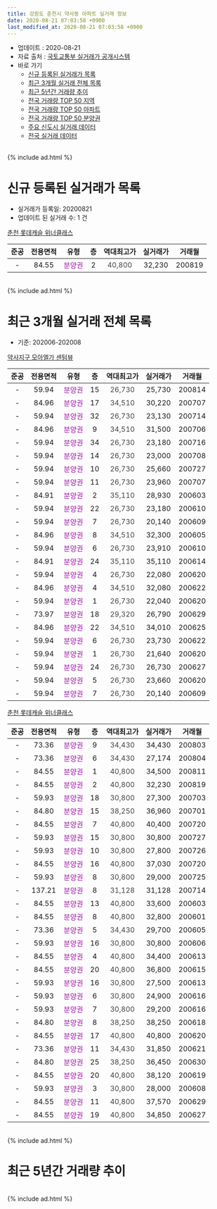 ```yaml
---
title: 강원도 춘천시 약사동 아파트 실거래 정보
date: 2020-08-21 07:03:58 +0900
last_modified_at: 2020-08-21 07:03:58 +0900
---
```


* 업데이트 : 2020-08-21
* 자료 출처 : [국토교통부 실거래가 공개시스템](http://rt.molit.go.kr)
* 바로 가기
    * [신규 등록된 실거래가 목록](#신규-등록된-실거래가-목록)
    * [최근 3개월 실거래 전체 목록](#최근-3개월-실거래-전체-목록)
    * [최근 5년간 거래량 추이](#최근-5년간-거래량-추이)
    * [전국 거래량 TOP 50 지역](https://inasie.github.io/apt-trade-info/최근-3개월-전국에서-가장-거래가-많이-발생한-지역)
    * [전국 거래량 TOP 50 아파트](https://inasie.github.io/apt-trade-info/최근-3개월-전국에서-가장-거래가-많이-발생한-아파트)
    * [전국 거래량 TOP 50 분양권](https://inasie.github.io/apt-trade-info/최근-3개월-전국에서-가장-거래가-많이-발생한-분양권)
    * [주요 신도시 실거래 데이터](https://inasie.github.io/apt-trade-info/주요-신도시)
    * [전국 실거래 데이터](https://inasie.github.io/apt-trade-info/전국)
<br>
{% include ad.html %}
<br>

# 신규 등록된 실거래가 목록
* 실거래가 등록일: 20200821
* 업데이트 된 실거래 수: 1 건


[춘천 롯데캐슬 위너클래스](https://search.naver.com/search.naver?query=%EA%B0%95%EC%9B%90%EB%8F%84+%EC%B6%98%EC%B2%9C%EC%8B%9C+%EC%95%BD%EC%82%AC%EB%8F%99+%EC%B6%98%EC%B2%9C+%EB%A1%AF%EB%8D%B0%EC%BA%90%EC%8A%AC+%EC%9C%84%EB%84%88%ED%81%B4%EB%9E%98%EC%8A%A4)

|준공|전용면적|유형|층|역대최고가|실거래가|거래월|
|:---:|:---:|:---:|:---:|:---:|:---:|:---:|
|-|84.55|<span style="color:#9C11A5">분양권</span>|2|<span style="color:#444444">40,800</span>|32,230|200819|


<br>
{% include ad.html %}
<br>

# 최근 3개월 실거래 전체 목록
* 기준: 202006-202008


[약사지구 모아엘가 센텀뷰](https://search.naver.com/search.naver?query=%EA%B0%95%EC%9B%90%EB%8F%84+%EC%B6%98%EC%B2%9C%EC%8B%9C+%EC%95%BD%EC%82%AC%EB%8F%99+%EC%95%BD%EC%82%AC%EC%A7%80%EA%B5%AC+%EB%AA%A8%EC%95%84%EC%97%98%EA%B0%80+%EC%84%BC%ED%85%80%EB%B7%B0)

|준공|전용면적|유형|층|역대최고가|실거래가|거래월|
|:---:|:---:|:---:|:---:|:---:|:---:|:---:|
|-|59.94|<span style="color:#9C11A5">분양권</span>|15|<span style="color:#444444">26,730</span>|25,730|200814|
|-|84.96|<span style="color:#9C11A5">분양권</span>|17|<span style="color:#444444">34,510</span>|30,220|200707|
|-|59.94|<span style="color:#9C11A5">분양권</span>|32|<span style="color:#444444">26,730</span>|23,130|200714|
|-|84.96|<span style="color:#9C11A5">분양권</span>|9|<span style="color:#444444">34,510</span>|31,500|200706|
|-|59.94|<span style="color:#9C11A5">분양권</span>|34|<span style="color:#444444">26,730</span>|23,180|200716|
|-|59.94|<span style="color:#9C11A5">분양권</span>|14|<span style="color:#444444">26,730</span>|23,000|200708|
|-|59.94|<span style="color:#9C11A5">분양권</span>|10|<span style="color:#444444">26,730</span>|25,660|200727|
|-|59.94|<span style="color:#9C11A5">분양권</span>|11|<span style="color:#444444">26,730</span>|23,960|200707|
|-|84.91|<span style="color:#9C11A5">분양권</span>|2|<span style="color:#444444">35,110</span>|28,930|200603|
|-|59.94|<span style="color:#9C11A5">분양권</span>|22|<span style="color:#444444">26,730</span>|23,180|200610|
|-|59.94|<span style="color:#9C11A5">분양권</span>|7|<span style="color:#444444">26,730</span>|20,140|200609|
|-|84.96|<span style="color:#9C11A5">분양권</span>|8|<span style="color:#444444">34,510</span>|32,300|200605|
|-|59.94|<span style="color:#9C11A5">분양권</span>|6|<span style="color:#444444">26,730</span>|23,910|200610|
|-|84.91|<span style="color:#9C11A5">분양권</span>|24|<span style="color:#444444">35,110</span>|35,110|200614|
|-|59.94|<span style="color:#9C11A5">분양권</span>|4|<span style="color:#444444">26,730</span>|22,080|200620|
|-|84.96|<span style="color:#9C11A5">분양권</span>|4|<span style="color:#444444">34,510</span>|32,080|200622|
|-|59.94|<span style="color:#9C11A5">분양권</span>|1|<span style="color:#444444">26,730</span>|22,040|200620|
|-|73.97|<span style="color:#9C11A5">분양권</span>|18|<span style="color:#444444">29,320</span>|26,790|200629|
|-|84.96|<span style="color:#9C11A5">분양권</span>|22|<span style="color:#444444">34,510</span>|34,010|200625|
|-|59.94|<span style="color:#9C11A5">분양권</span>|6|<span style="color:#444444">26,730</span>|23,730|200622|
|-|59.94|<span style="color:#9C11A5">분양권</span>|1|<span style="color:#444444">26,730</span>|21,640|200620|
|-|59.94|<span style="color:#9C11A5">분양권</span>|24|<span style="color:#444444">26,730</span>|26,730|200627|
|-|59.94|<span style="color:#9C11A5">분양권</span>|5|<span style="color:#444444">26,730</span>|23,660|200620|
|-|59.94|<span style="color:#9C11A5">분양권</span>|7|<span style="color:#444444">26,730</span>|20,140|200609|

[춘천 롯데캐슬 위너클래스](https://search.naver.com/search.naver?query=%EA%B0%95%EC%9B%90%EB%8F%84+%EC%B6%98%EC%B2%9C%EC%8B%9C+%EC%95%BD%EC%82%AC%EB%8F%99+%EC%B6%98%EC%B2%9C+%EB%A1%AF%EB%8D%B0%EC%BA%90%EC%8A%AC+%EC%9C%84%EB%84%88%ED%81%B4%EB%9E%98%EC%8A%A4)

|준공|전용면적|유형|층|역대최고가|실거래가|거래월|
|:---:|:---:|:---:|:---:|:---:|:---:|:---:|
|-|73.36|<span style="color:#9C11A5">분양권</span>|9|<span style="color:#444444">34,430</span>|34,430|200803|
|-|73.36|<span style="color:#9C11A5">분양권</span>|6|<span style="color:#444444">34,430</span>|27,174|200804|
|-|84.55|<span style="color:#9C11A5">분양권</span>|1|<span style="color:#444444">40,800</span>|34,500|200811|
|-|84.55|<span style="color:#9C11A5">분양권</span>|2|<span style="color:#444444">40,800</span>|32,230|200819|
|-|59.93|<span style="color:#9C11A5">분양권</span>|18|<span style="color:#444444">30,800</span>|27,300|200703|
|-|84.80|<span style="color:#9C11A5">분양권</span>|15|<span style="color:#444444">38,250</span>|36,960|200701|
|-|84.55|<span style="color:#9C11A5">분양권</span>|7|<span style="color:#444444">40,800</span>|40,400|200720|
|-|59.93|<span style="color:#9C11A5">분양권</span>|15|<span style="color:#444444">30,800</span>|30,800|200727|
|-|59.93|<span style="color:#9C11A5">분양권</span>|10|<span style="color:#444444">30,800</span>|27,800|200726|
|-|84.55|<span style="color:#9C11A5">분양권</span>|16|<span style="color:#444444">40,800</span>|37,030|200720|
|-|59.93|<span style="color:#9C11A5">분양권</span>|8|<span style="color:#444444">30,800</span>|29,000|200725|
|-|137.21|<span style="color:#9C11A5">분양권</span>|8|<span style="color:#444444">31,128</span>|31,128|200714|
|-|84.55|<span style="color:#9C11A5">분양권</span>|13|<span style="color:#444444">40,800</span>|33,600|200603|
|-|84.55|<span style="color:#9C11A5">분양권</span>|8|<span style="color:#444444">40,800</span>|32,800|200601|
|-|73.36|<span style="color:#9C11A5">분양권</span>|5|<span style="color:#444444">34,430</span>|29,700|200605|
|-|59.93|<span style="color:#9C11A5">분양권</span>|16|<span style="color:#444444">30,800</span>|30,800|200606|
|-|84.55|<span style="color:#9C11A5">분양권</span>|4|<span style="color:#444444">40,800</span>|34,400|200613|
|-|84.55|<span style="color:#9C11A5">분양권</span>|20|<span style="color:#444444">40,800</span>|36,800|200615|
|-|59.93|<span style="color:#9C11A5">분양권</span>|16|<span style="color:#444444">30,800</span>|27,500|200613|
|-|59.93|<span style="color:#9C11A5">분양권</span>|6|<span style="color:#444444">30,800</span>|24,900|200616|
|-|59.93|<span style="color:#9C11A5">분양권</span>|7|<span style="color:#444444">30,800</span>|29,200|200616|
|-|84.80|<span style="color:#9C11A5">분양권</span>|8|<span style="color:#444444">38,250</span>|38,250|200618|
|-|84.55|<span style="color:#9C11A5">분양권</span>|17|<span style="color:#444444">40,800</span>|40,800|200620|
|-|73.36|<span style="color:#9C11A5">분양권</span>|11|<span style="color:#444444">34,430</span>|31,850|200621|
|-|84.80|<span style="color:#9C11A5">분양권</span>|25|<span style="color:#444444">38,250</span>|36,450|200630|
|-|84.55|<span style="color:#9C11A5">분양권</span>|20|<span style="color:#444444">40,800</span>|38,120|200619|
|-|59.93|<span style="color:#9C11A5">분양권</span>|3|<span style="color:#444444">30,800</span>|28,000|200608|
|-|84.55|<span style="color:#9C11A5">분양권</span>|11|<span style="color:#444444">40,800</span>|37,570|200629|
|-|84.55|<span style="color:#9C11A5">분양권</span>|19|<span style="color:#444444">40,800</span>|34,850|200627|


<br>
{% include ad.html %}
<br>

# 최근 5년간 거래량 추이


<div style="width:100%;">
    <canvas id="deal_progress" height="200"></canvas>
</div>

<script>
new Chart(document.getElementById("deal_progress"), {
    type: 'line',
    data: {
        labels: ['201508','201509','201510','201511','201512','201601','201602','201603','201604','201605','201606','201607','201608','201609','201610','201611','201612','201701','201702','201703','201704','201705','201706','201707','201708','201709','201710','201711','201712','201801','201802','201803','201804','201805','201806','201807','201808','201809','201810','201811','201812','201901','201902','201903','201904','201905','201906','201907','201908','201909','201910','201911','201912','202001','202002','202003','202004','202005','202006','202007','202008'],
        datasets: [{
            label: '매매',
            pointRadius: 1,
            data: [0, 0, 3, 2, 0, 1, 1, 2, 3, 2, 2, 4, 0, 1, 3, 2, 2, 1, 0, 0, 2, 3, 2, 0, 0, 0, 0, 0, 0, 5, 4, 7, 5, 1, 1, 0, 0, 16, 4, 0, 2, 0, 4, 3, 0, 1, 1, 0, 1, 3, 1, 1, 98, 93, 83, 50, 42, 38, 33, 15, 5],
            borderColor: "rgba(255, 201, 14, 1)",
            backgroundColor: "rgba(255, 201, 14, 0.5)",
            fill: false,
            lineTension: 0
        },{
            label: '전월세',
            pointRadius: 1,
            data: [0, 0, 0, 0, 4, 0, 1, 2, 0, 0, 1, 2, 0, 1, 0, 1, 0, 0, 0, 1, 0, 1, 0, 0, 0, 0, 0, 0, 0, 0, 0, 0, 0, 0, 0, 0, 0, 0, 0, 0, 0, 0, 0, 0, 0, 0, 0, 0, 0, 0, 0, 0, 0, 0, 0, 0, 0, 0, 0, 0, 0],
            borderColor: "rgba(0, 141, 185, 1)",
            backgroundColor: "rgba(0, 141, 185, 0.5)",
            fill: false,
            lineTension: 0
        }
        ]
    },
    options: {
        responsive: true,
        title: {
            display: false
        },
        tooltips: {
            mode: 'index',
            intersect: false
        },
        hover: {
            mode: 'nearest',
            intersect: true
        },
        scales: {
            xAxes: [{
                display: true,
                scaleLabel: {
                    display: true,
                    labelString: '년/월'
                }
            }],
            yAxes: [{
                display: true,
                ticks: {
                    suggestedMin: 0,
                },
                scaleLabel: {
                    display: true,
                    labelString: '실거래 수'
                }
            }]
        }
    }
});

</script>


<br>
{% include ad.html %}
<br>

